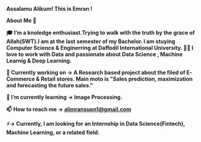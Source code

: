 <b> Assalamu Alikum! This is Emran !

About Me 🚀

🎓 I’m a knoledge enthusiast.Trying to walk with the truth by the grace of Allah(SWT).I am at the last semester of my Bachelor.
I am stuying Computer Science & Enginerring at Daffodil International University.
👨‍💻 I love to work with Data and passionate about Data Science , Machine Learnig & Deep Learning.


🔭  Currently working on ->  A Research based project about the filed of  E-Commerce & Retail stores. Main moto is 
"Sales prediction, maximization and forecasting the future sales." 

🌱 I’m currently learning -> Image Processing.

📫 How to reach me -> alimransuon1@gmail.com

⚡-> Currently, I am looking for an Internship in Data Science(Fintech), Machine Learning, or a related field.

